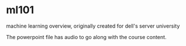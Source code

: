 # ml101
machine learning overview, originally created for dell's server university

The powerpoint file has audio to go along with the course content.
